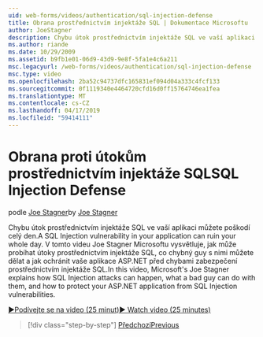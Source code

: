 ```yaml
---
uid: web-forms/videos/authentication/sql-injection-defense
title: Obrana prostřednictvím injektáže SQL | Dokumentace Microsoftu
author: JoeStagner
description: Chybu útok prostřednictvím injektáže SQL ve vaší aplikaci můžete poškodí celý den. V tomto videu od Microsoftu Joe Stagner vysvětluje, jak útoky prostřednictvím injektáže SQL může happ...
ms.author: riande
ms.date: 10/29/2009
ms.assetid: b9fb1e01-06d9-43d9-9e8f-5fa1e4c6a211
msc.legacyurl: /web-forms/videos/authentication/sql-injection-defense
msc.type: video
ms.openlocfilehash: 2ba52c94737dfc165831ef094d04a333c4fcf133
ms.sourcegitcommit: 0f1119340e4464720cfd16d0ff15764746ea1fea
ms.translationtype: MT
ms.contentlocale: cs-CZ
ms.lasthandoff: 04/17/2019
ms.locfileid: "59414111"
---
```

# <a name="sql-injection-defense"></a><span data-ttu-id="54959-104">Obrana proti útokům prostřednictvím injektáže SQL</span><span class="sxs-lookup"><span data-stu-id="54959-104">SQL Injection Defense</span></span>

<span data-ttu-id="54959-105">podle [Joe Stagner](https://github.com/JoeStagner)</span><span class="sxs-lookup"><span data-stu-id="54959-105">by [Joe Stagner](https://github.com/JoeStagner)</span></span>

<span data-ttu-id="54959-106">Chybu útok prostřednictvím injektáže SQL ve vaší aplikaci můžete poškodí celý den.</span><span class="sxs-lookup"><span data-stu-id="54959-106">A SQL Injection vulnerability in your application can ruin your whole day.</span></span> <span data-ttu-id="54959-107">V tomto videu Joe Stagner Microsoftu vysvětluje, jak může probíhat útoky prostřednictvím injektáže SQL, co chybný guy s nimi můžete dělat a jak ochránit vaše aplikace ASP.NET před chybami zabezpečení prostřednictvím injektáže SQL.</span><span class="sxs-lookup"><span data-stu-id="54959-107">In this video, Microsoft's Joe Stagner explains how SQL Injection attacks can happen, what a bad guy can do with them, and how to protect your ASP.NET application from SQL Injection vulnerabilities.</span></span>

[<span data-ttu-id="54959-108">&#9654;Podívejte se na video (25 minut)</span><span class="sxs-lookup"><span data-stu-id="54959-108">&#9654; Watch video (25 minutes)</span></span>](https://channel9.msdn.com/Blogs/ASP-NET-Site-Videos/sql-injection-defense)

> [!div class="step-by-step"]
> [<span data-ttu-id="54959-109">Předchozí</span><span class="sxs-lookup"><span data-stu-id="54959-109">Previous</span></span>](creating-inactive-users.md)

